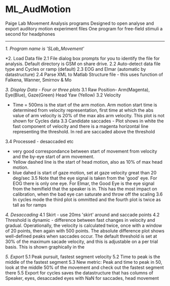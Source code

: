 ML_AudMotion
============
Paige Lab Movement Analysis programs
Designed to open analyse and export auditory motion experiment files
One program for free-field stimuli a second for headphones

---
*1. Program name is 'SLab_Movement'*

*2. Load Data file 
2.1 File dialog box prompts for you to identify the file for analysis. Default directory is GSM on share drive.
2.2 Auto-detect data file type and Cycles or ramp (default)
2.3 EOG and Elmar (automatic by datastructure)
2.4 Parse XML to Matlab Structure file - this uses function of Falkena, Wanner, Smirnov & Mo

*3. Display Data - Four or three plots*
3.1 Raw Position- Arm(Magenta), Eye(Blue), Gaze(Green) Head Yaw (Yellow)
3.2 Velocity
* Time = 500ms is the start of the arm motion.
Arm motion start time is determined from velocity representation, first time at which the abs value of arm velocity is 20% of the max abs arm velocity.
This plot is not shown for Cycles data
3.3 Candidate saccades - Plot shows in white the fast component of velocity and there is a magenta horizontal line representing the threshold. In red are saccaded above the threshold

3.4 Processed - desaccaded etc
* very good correspondance between start of movement from velocity and the by-eye start of arm movement.
* Yellow dashed line is the start of head motion, also as 10% of max head motion.
* blue dahed is start of gaze motion, set at gaze velocity great than 20 deg/sec
3.5 Note that the eye signal is taken from the 'good' eye. For EOG there is only one eye. For Elmar, the Good Eye is the eye signal from the hemifield that the speaker is in. This has the most impact on calibration, when the bad eye can saturate and throw off the scaling
3.6 In cycles mode the third plot is ommitted and the fourth plot is twice as tall as for ramps

*4. Desaccading*
4.1 Skirt - use 20ms 'skirt' around and saccade points 
4.2 Threshold is dynamic - difference between fast changes in velocity and gradual.
Operationally, the velocity is calculated twice, once with a window of 20 points, then again with 500 points. The absolute difference plot shows well-defined peaks when saccades occur. The default threshold is set at 30% of the maximum sacade velocity, and this is adjustable on a per trial basis. This is shown graphically in the  

*5. Export*
5.1 Peak pursuit, fastest segment velocity
5.2 Time to peak is the middle of the fastest segment
5.3 New metric: Peak and time to peak in 50, look at the middle 50% of the movement and check out the fastest segment there
5.5 Export for cycles saves the datastructure that has columns of Speaker, eyes, desaccaded eyes with NaN for saccades, head movement

